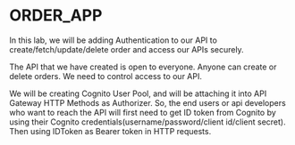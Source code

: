 # ORDER_APP

In this lab, we will be adding Authentication to our API to create/fetch/update/delete order and access our APIs securely.

The API that we have created is open to everyone. Anyone can create or delete orders. We need to control access to our API.

We will be creating Cognito User Pool, and will be attaching it into API Gateway HTTP Methods as Authorizer. So, the end users or api developers who want to reach the API will first need to get ID token from Cognito by using their Cognito credentials(username/password/client id/client secret). Then using IDToken as Bearer token in HTTP requests.

